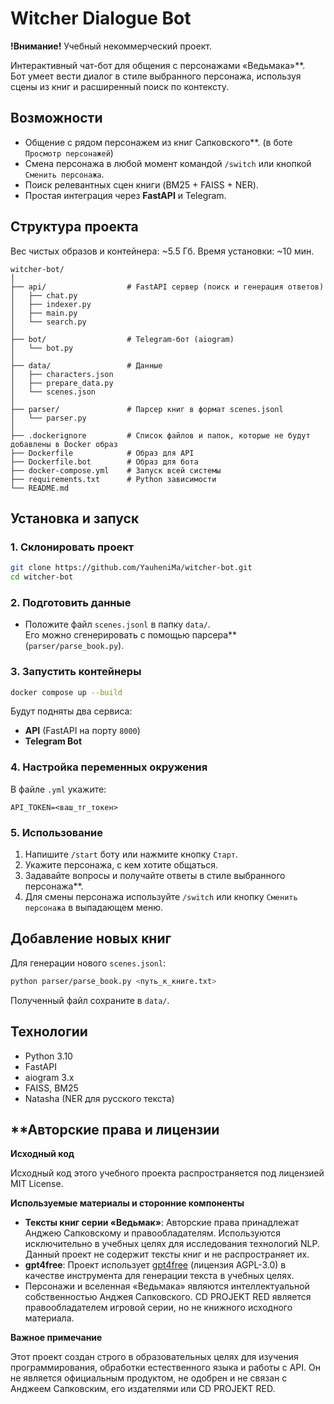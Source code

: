 # Witcher Dialogue Bot

**!Внимание!** Учебный некоммерческий проект.

Интерактивный чат-бот для общения с персонажами «Ведьмака»**.  
Бот умеет вести диалог в стиле выбранного персонажа, используя сцены из книг и расширенный поиск по контексту.

## Возможности
- Общение с рядом персонажем из книг Сапковского**. (в боте `Просмотр персонажей`)
- Смена персонажа в любой момент командой `/switch` или кнопкой `Сменить персонажа`.
- Поиск релевантных сцен книги (BM25 + FAISS + NER).
- Простая интеграция через **FastAPI** и Telegram.

## Структура проекта

Вес чистых образов и контейнера: ~5.5 Гб.
Время установки: ~10 мин.

```
witcher-bot/
│
├── api/                  # FastAPI сервер (поиск и генерация ответов)
│   ├── chat.py
│   ├── indexer.py
│   ├── main.py
│   └── search.py
│
├── bot/                  # Telegram-бот (aiogram)
│   └── bot.py
│
├── data/                 # Данные
│   ├── characters.json
│   ├── prepare_data.py
│   └── scenes.json
│
├── parser/               # Парсер книг в формат scenes.jsonl
│   └── parser.py
│
├── .dockerignore         # Список файлов и папок, которые не будут добавлены в Docker образ 
├── Dockerfile            # Образ для API
├── Dockerfile.bot        # Образ для бота
├── docker-compose.yml    # Запуск всей системы
├── requirements.txt      # Python зависимости
└── README.md             
```

## Установка и запуск

### 1. Склонировать проект

```bash
git clone https://github.com/YauheniMa/witcher-bot.git
cd witcher-bot
```

### 2. Подготовить данные
- Положите файл `scenes.jsonl` в папку `data/`.  
  Его можно сгенерировать с помощью парсера** (`parser/parse_book.py`).

### 3. Запустить контейнеры

```bash
docker compose up --build
```

Будут подняты два сервиса:
- **API** (FastAPI на порту `8000`)
- **Telegram Bot**

### 4. Настройка переменных окружения
В файле `.yml` укажите:

```shell
API_TOKEN=<ваш_тг_токен>
```

### 5. Использование
1. Напишите `/start` боту или нажмите кнопку `Старт`.
2. Укажите персонажа, с кем хотите общаться.
3. Задавайте вопросы и получайте ответы в стиле выбранного персонажа**.
4. Для смены персонажа используйте `/switch` или кнопку `Сменить персонажа` в выпадающем меню.

## Добавление новых книг
Для генерации нового `scenes.jsonl`:

```bash
python parser/parse_book.py <путь_к_книге.txt>
```

Полученный файл сохраните в `data/`.

## Технологии
- Python 3.10
- FastAPI
- aiogram 3.x
- FAISS, BM25
- Natasha (NER для русского текста)



## ****Авторские права и лицензии**

**Исходный код**

Исходный код этого учебного проекта распространяется под лицензией MIT License.

**Используемые материалы и сторонние компоненты**

  - **Тексты книг серии «Ведьмак»**: Авторские права принадлежат Анджею Сапковскому и правообладателям. Используются исключительно в учебных целях для исследования технологий NLP. Данный проект не содержит тексты книг и не распространяет их.
  - **gpt4free**: Проект использует [gpt4free](https://github.com/xtekky/gpt4free) (лицензия AGPL-3.0) в качестве инструмента для генерации текста в учебных целях.
  - Персонажи и вселенная «Ведьмака» являются интеллектуальной собственностью Анджея Сапковского. CD PROJEKT RED является правообладателем игровой серии, но не книжного исходного материала.

**Важное примечание**

Этот проект создан строго в образовательных целях для изучения программирования, обработки естественного языка и работы с API. Он не является официальным продуктом, не одобрен и не связан с Анджеем Сапковским, его издателями или CD PROJEKT RED.
